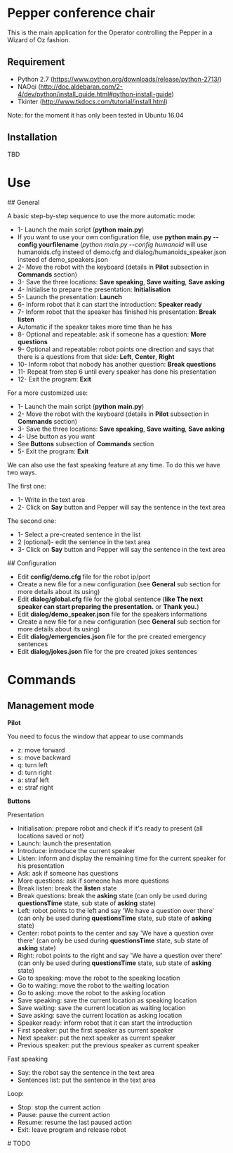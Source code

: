 # Pepper conference chair

This is the main application for the Operator controlling the Pepper in a Wizard of Oz fashion.

## Requirement

* Python 2.7 (https://www.python.org/downloads/release/python-2713/)
* NAOqi (http://doc.aldebaran.com/2-4/dev/python/install_guide.html#python-install-guide)
* Tkinter (http://www.tkdocs.com/tutorial/install.html)

Note: for the moment it has only been tested in Ubuntu 16.04

## Installation

TBD

# Use

## General

A basic step-by-step sequence to use the more automatic mode:

* 1- Launch the main script (__python main.py__)
 * If you want to use your own configuration file, use __python main.py --config yourfilename__ (_python main.py --config humanoid_ will use humanoids.cfg insteed of demo.cfg and dialog/humanoids\_speaker.json insteed of demo\_speakers.json
* 2- Move the robot with the keyboard (details in __Pilot__ subsection in __Commands__ section)
* 3- Save the three locations: __Save speaking__, __Save waiting__, __Save asking__
* 4- Initialise to prepare the presentation: __Initialisation__
* 5- Launch the presentation: __Launch__
* 6- Inform robot that it can start the introduction: __Speaker ready__
* 7- Inform robot that the speaker has finished his presentation: __Break listen__
 * Automatic if the speaker takes more time than he has
* 8- Optional and repeatable: ask if someone has a question: __More questions__
* 9- Optional and repeatable: robot points one direction and says that there is a questions from that side: __Left__, __Center__, __Right__
* 10- Inform robot that nobody has another question: __Break questions__
* 11- Repeat from step 6 until every speaker has done his presentation
* 12- Exit the program: __Exit__

For a more customized use:

* 1- Launch the main script (__python main.py__)
* 2- Move the robot with the keyboard (details in __Pilot__ subsection in __Commands__ section)
* 3- Save the three locations: __Save speaking__, __Save waiting__, __Save asking__
* 4- Use button as you want
 * See __Buttons__ subsection of __Commands__ section
* 5- Exit the program: __Exit__

We can also use the fast speaking feature at any time. To do this we have two ways.

The first one:
* 1- Write in the text area
* 2- Click on __Say__ button and Pepper will say the sentence in the text area

The second one:
* 1- Select a pre-created sentence in the list
* 2 (optional)- edit the sentence in the text area
* 3- Click on __Say__ button and Pepper will say the sentence in the text area


## Configuration

* Edit __config/demo.cfg__ file for the robot ip/port
 * Create a new file for a new configuration (see __General__ sub section for more details about its using)
* Edit __dialog/global.cfg__ file for the global sentence (__like The next speaker can start preparing the presentation.__ or __Thank you.__)
* Edit __dialog/demo_speaker.json__ file for the speakers informations
 * Create a new file for a new configuration (see __General__ sub section for more details about its using)
* Edit __dialog/emergencies.json__ file for the pre created emergency sentences
* Edit __dialog/jokes.json__ file for the pre created jokes sentences

# Commands

## Management mode

**Pilot**

You need to focus the window that appear to use commands

* z: move forward
* s: move backward
* q: turn left
* d: turn right
* a: straf left
* e: straf right

**Buttons**

Presentation
* Initialisation: prepare robot and check if it's ready to present (all locations saved or not)
* Launch: launch the presentation
* Introduce: introduce the current speaker
* Listen: inform and display the remaining time for the current speaker for his presentation
* Ask: ask if someone has questions
* More questions: ask if someone has more questions
* Break listen: break the __listen__ state
* Break questions: break the __asking__ state (can only be used during __questionsTime__ state, sub state of __asking__ state)
* Left: robot points to the left and say 'We have a question over there' (can only be used during __questionsTime__ state, sub state of __asking__ state)
* Center: robot points to the center and say 'We have a question over there' (can only be used during __questionsTime__ state, sub state of __asking__ state)
* Right: robot points to the right and say 'We have a question over there' (can only be used during __questionsTime__ state, sub state of __asking__ state)
* Go to speaking: move the robot to the speaking location
* Go to waiting: move the robot to the waiting location
* Go to asking: move the robot to the asking location
* Save speaking: save the current location as speaking location
* Save waiting: save the current location as waiting location
* Save asking: save the current location as asking location
* Speaker ready: inform robot that it can start the introduction 
* First speaker: put the first speaker as current speaker
* Next speaker: put the next speaker as current speaker
* Previous speaker: put the previous speaker as current speaker

Fast speaking
* Say: the robot say the sentence in the text area
* Sentences list: put the sentence in the text area

Loop:
* Stop: stop the current action
* Pause: pause the current action
* Resume: resume the last paused action
* Exit: leave program and release robot

# TODO
